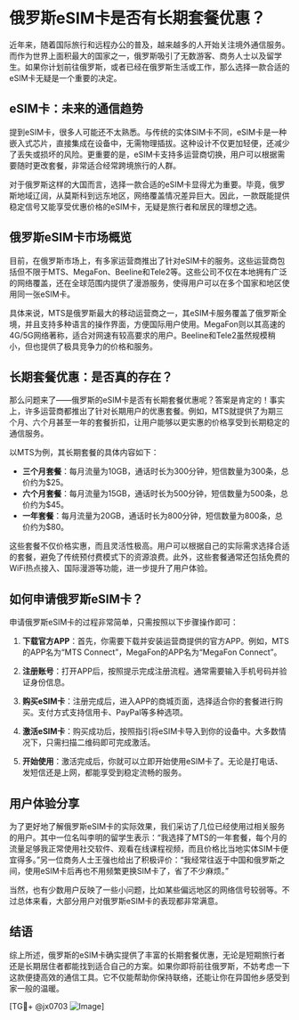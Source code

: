# 俄罗斯eSIM卡是否有长期套餐优惠？

近年来，随着国际旅行和远程办公的普及，越来越多的人开始关注境外通信服务。而作为世界上面积最大的国家之一，俄罗斯吸引了无数游客、商务人士以及留学生。如果你计划前往俄罗斯，或者已经在俄罗斯生活或工作，那么选择一款合适的eSIM卡无疑是一个重要的决定。

## eSIM卡：未来的通信趋势

提到eSIM卡，很多人可能还不太熟悉。与传统的实体SIM卡不同，eSIM卡是一种嵌入式芯片，直接集成在设备中，无需物理插拔。这种设计不仅更加轻便，还减少了丢失或损坏的风险。更重要的是，eSIM卡支持多运营商切换，用户可以根据需要随时更改套餐，非常适合经常跨境旅行的人群。

对于俄罗斯这样的大国而言，选择一款合适的eSIM卡显得尤为重要。毕竟，俄罗斯地域辽阔，从莫斯科到远东地区，网络覆盖情况差异巨大。因此，一款既能提供稳定信号又能享受优惠价格的eSIM卡，无疑是旅行者和居民的理想之选。

## 俄罗斯eSIM卡市场概览

目前，在俄罗斯市场上，有多家运营商推出了针对eSIM卡的服务。这些运营商包括但不限于MTS、MegaFon、Beeline和Tele2等。这些公司不仅在本地拥有广泛的网络覆盖，还在全球范围内提供了漫游服务，使得用户可以在多个国家和地区使用同一张eSIM卡。

具体来说，MTS是俄罗斯最大的移动运营商之一，其eSIM卡服务覆盖了俄罗斯全境，并且支持多种语言的操作界面，方便国际用户使用。MegaFon则以其高速的4G/5G网络著称，适合对网速有较高要求的用户。Beeline和Tele2虽然规模稍小，但也提供了极具竞争力的价格和服务。

## 长期套餐优惠：是否真的存在？

那么问题来了——俄罗斯的eSIM卡是否有长期套餐优惠呢？答案是肯定的！事实上，许多运营商都推出了针对长期用户的优惠套餐。例如，MTS就提供了为期三个月、六个月甚至一年的套餐折扣，让用户能够以更实惠的价格享受到长期稳定的通信服务。

以MTS为例，其长期套餐的具体内容如下：

- **三个月套餐**：每月流量为10GB，通话时长为300分钟，短信数量为300条，总价约为$25。
- **六个月套餐**：每月流量为15GB，通话时长为500分钟，短信数量为500条，总价约为$45。
- **一年套餐**：每月流量为20GB，通话时长为800分钟，短信数量为800条，总价约为$80。

这些套餐不仅价格实惠，而且灵活性极高。用户可以根据自己的实际需求选择合适的套餐，避免了传统预付费模式下的资源浪费。此外，这些套餐通常还包括免费的WiFi热点接入、国际漫游等功能，进一步提升了用户体验。

## 如何申请俄罗斯eSIM卡？

申请俄罗斯eSIM卡的过程非常简单，只需按照以下步骤操作即可：

1. **下载官方APP**：首先，你需要下载并安装运营商提供的官方APP。例如，MTS的APP名为“MTS Connect”，MegaFon的APP名为“MegaFon Connect”。
   
2. **注册账号**：打开APP后，按照提示完成注册流程。通常需要输入手机号码并验证身份信息。

3. **购买eSIM卡**：注册完成后，进入APP的商城页面，选择适合你的套餐进行购买。支付方式支持信用卡、PayPal等多种选项。

4. **激活eSIM卡**：购买成功后，按照指引将eSIM卡导入到你的设备中。大多数情况下，只需扫描二维码即可完成激活。

5. **开始使用**：激活完成后，你就可以立即开始使用eSIM卡了。无论是打电话、发短信还是上网，都能享受到稳定流畅的服务。

## 用户体验分享

为了更好地了解俄罗斯eSIM卡的实际效果，我们采访了几位已经使用过相关服务的用户。其中一位名叫李明的留学生表示：“我选择了MTS的一年套餐，每个月的流量足够我正常使用社交软件、观看在线课程视频，而且价格比当地实体SIM卡便宜得多。”另一位商务人士王强也给出了积极评价：“我经常往返于中国和俄罗斯之间，使用eSIM卡后再也不用频繁更换SIM卡了，省了不少麻烦。”

当然，也有少数用户反映了一些小问题，比如某些偏远地区的网络信号较弱等。不过总体来看，大部分用户对俄罗斯eSIM卡的表现都非常满意。

## 结语

综上所述，俄罗斯的eSIM卡确实提供了丰富的长期套餐优惠，无论是短期旅行者还是长期居住者都能找到适合自己的方案。如果你即将前往俄罗斯，不妨考虑一下这款便捷高效的通信工具。它不仅能帮助你保持联络，还能让你在异国他乡感受到家一般的温暖。

[TG💪+ @jx0703 ![Image](https://github.com/user-attachments/assets/dbca1d08-cadb-493c-b0ec-ad6f7a83f270)]